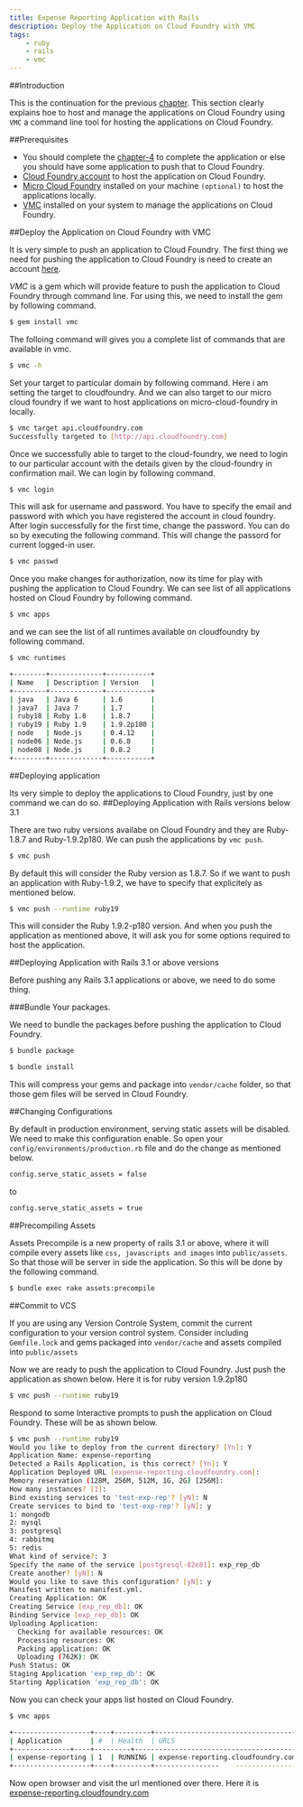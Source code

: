 ```yaml
---
title: Expense Reporting Application with Rails
description: Deploy the Application on Cloud Foundry with VMC
tags:
    - ruby
    - rails
    - vmc
---
```


##Introduction

This is the continuation for the previous [chapter](/frameworks/ruby/rails-tutorial/rails-expense-admin-flow.html). This section clearly explains hoe to host and manage the applications on Cloud Foundry using `VMC` a command line tool for hosting the applications on Cloud Foundry.

##Prerequisites

+ You should complete the [chapter-4](/frameworks/ruby/rails-tutorial/rails-expense-admin-flow.html) to complete the application or else you should have some application to push that to Cloud Foundry.
+ [Cloud Foundry account](https://my.cloudfoundry.com/signup) to host the application on Cloud Foundry.
+ [Micro Cloud Foundry](/infrastructure/micro/installing-mcf.html) installed on your machine `(optional)` to host the applications locally.
+ [VMC](/tools/vmc/installing-vmc.html) installed on your system to manage the applications on Cloud Foundry.

##Deploy the Application on Cloud Foundry with VMC

It is very simple to push an application to Cloud Foundry. The first thing we need for pushing the application to Cloud Foundry is need to create an account [here](https://my.cloudfoundry.com/signup).

*VMC* is a gem which will provide feature to push the application to Cloud Foundry through command line. For using this, we need to install the gem by following command.

```bash
$ gem install vmc
```

The folloing command will gives you a complete list of commands that are available in vmc.

```bash
$ vmc -h
```

Set your target to particular domain by following command. Here i am setting the target to cloudfoundry. And we can also target to our micro cloud foundry if we want to host applications on micro-cloud-foundry in locally.

```bash
$ vmc target api.cloudfoundry.com
Successfully targeted to [http://api.cloudfoundry.com]
```

Once we successfully able to target to the cloud-foundry, we need to login to our particular account with the details given by the cloud-foundry in confirmation mail. We can login by following command.

```bash
$ vmc login
```

This will ask for username and password. You have to specify the email and password with which you have registered the account in cloud foundry. After login successfully for the first time, change the password. You can do so by executing the following command. This will change the passord for current logged-in user.

```bash
$ vmc passwd
```

Once you make changes for authorization, now its time for play with pushing the application to Cloud Foundry. We can see list of all applications hosted on Cloud Foundry by following command.

```bash
$ vmc apps
```

and we can see the list of all runtimes available on cloudfoundry by following command.

```bash
$ vmc runtimes

+--------+-------------+-----------+
| Name   | Description | Version   |
+--------+-------------+-----------+
| java   | Java 6      | 1.6       |
| java7  | Java 7      | 1.7       |
| ruby18 | Ruby 1.8    | 1.8.7     |
| ruby19 | Ruby 1.9    | 1.9.2p180 |
| node   | Node.js     | 0.4.12    |
| node06 | Node.js     | 0.6.8     |
| node08 | Node.js     | 0.8.2     |
+--------+-------------+-----------+
```

##Deploying application

Its very simple to deploy the applications to Cloud Foundry, just by one command we can do so. 
##Deploying Application with Rails versions below 3.1

There are two ruby versions availabe on Cloud Foundry and they are Ruby-1.8.7 and Ruby-1.9.2p180. We can push the applications by `vmc push`.

```bash
$ vmc push
```

By default this will consider the Ruby version as 1.8.7. So if we want to push an application with Ruby-1.9.2, we have to specify that explicitely as mentioned below.

```bash
$ vmc push --runtime ruby19
```

This will consider the Ruby 1.9.2-p180 version. And when you push the application as mentioned above, it will ask you for some options required to host the application.

##Deploying Application with Rails 3.1 or above versions

Before pushing any Rails 3.1 applications or above, we need to do some thing.

###Bundle Your packages.

We need to bundle the packages before pushing the application to Cloud Foundry.

```bash
$ bundle package

$ bundle install
```

This will compress your gems and package into `vendor/cache` folder, so that those gem files will be served in Cloud Foundry.

##Changing Configurations

By default in production environment, serving static assets will be disabled. We need to make this configuration enable. So open your `config/environments/production.rb` file and do the change as mentioned below.

```bash
config.serve_static_assets = false
```
to

```bash
config.serve_static_assets = true
```

##Precompiling Assets

Assets Precompile is a new property of rails 3.1 or above, where it will compile every assets like `css, javascripts and images` into `public/assets`. So that those will be server in side the application. So this will be done by the following command.

```bash
$ bundle exec rake assets:precompile
```

##Commit to VCS

If you are using any Version Controle System, commit the current configuration to your version control system. Consider including `Gemfile.lock` and gems packaged into `vendor/cache` and assets compiled into `public/assets`

Now we are ready to push the application to Cloud Foundry. Just push the application as shown below. Here it is for ruby version 1.9.2p180

```bash
$ vmc push --runtime ruby19
```

Respond to some Interactive prompts to push the application on Cloud Foundry. These will be as shown below.

```bash
$ vmc push --runtime ruby19
Would you like to deploy from the current directory? [Yn]: Y
Application Name: expense-reporting
Detected a Rails Application, is this correct? [Yn]: Y
Application Deployed URL [expense-reporting.cloudfoundry.com]: 
Memory reservation (128M, 256M, 512M, 1G, 2G) [256M]: 
How many instances? [1]: 
Bind existing services to 'test-exp-rep'? [yN]: N
Create services to bind to 'test-exp-rep'? [yN]: y
1: mongodb
2: mysql
3: postgresql
4: rabbitmq
5: redis
What kind of service?: 3
Specify the name of the service [postgresql-82e81]: exp_rep_db
Create another? [yN]: N
Would you like to save this configuration? [yN]: y
Manifest written to manifest.yml.
Creating Application: OK
Creating Service [exp_rep_db]: OK
Binding Service [exp_rep_db]: OK
Uploading Application:
  Checking for available resources: OK
  Processing resources: OK
  Packing application: OK
  Uploading (762K): OK   
Push Status: OK
Staging Application 'exp_rep_db': OK                                          
Starting Application 'exp_rep_db': OK
```

Now you can check your apps list hosted on Cloud Foundry.

```bash
$ vmc apps

+-------------------+----+---------+-------------------------------------+------------------+
| Application       | #  | Health  | URLS                                | Services         |
+--------------+----+---------+------------------------------------------+------------------+
| expense-reporting | 1  | RUNNING | expense-reporting.cloudfoundry.com  | exp_rep_db       |
+-------------------+----+---------+----------------    -----------------+------------------+

```

Now open browser and visit the url mentioned over there. Here it is [expense-reporting.cloudfoundry.com](http://expense-reporting.cloudfoundry.com)
